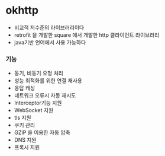 # okhttp

- 비교적 저수준의 라이브러리이다
- retrofit 을 개발한 square 에서 개발한 http 클라이언트 라이브러리
- java기반 언어에서 사용 가능하다

### 기능

- 동기, 비동기 요청 처리
- 성능 최적화를 위한 연결 재사용
- 응답 캐싱
- 네트워크 오류시 자동 재시도
- Interceptor기능 지원 
- WebSocket 지원 
- tls 지원 
- 쿠키 관리
- GZIP 을 이용한 자동 압축 
- DNS 지원
- 프록시 지원